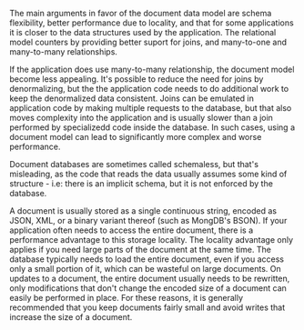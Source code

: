 The main arguments in favor of the document data model are schema flexibility, better performance due to locality, and that for some applications it is closer to the data structures used by the application. The relational model counters by providing better suport for joins, and many-to-one and many-to-many relationships.

If the application does use many-to-many relationship, the document model become less appealing. It's possible to reduce the need for joins by denormalizing, but the the application code needs to do additional work to keep the denormalized data consistent. Joins can be emulated in application code by making multiple requests to the database, but that also moves complexity into the application and is usually slower than a join performed by specializedd code inside the database. In such cases, using a document model can lead to significantly more complex and worse performance.

Document databases are sometimes called schemaless, but that's misleading, as the code that reads the data usually assumes some kind of structure - i.e: there is an implicit schema, but it is not enforced by the database.

A document is usually stored as a single continuous string, encoded as JSON, XML, or a binary variant thereof (such as MongDB's BSON). If your application often needs to access the entire document, there is a performance advantage to this storage locality. The locality advantage only applies if you need large parts of the document at the same time. The database typically needs to load the entire document, even if you access only a small portion of it, which can be wasteful on large documents. On updates to a document, the entire document usually needs to be rewritten, only modifications that don't change the encoded size of a document can easily be performed in place. For these reasons, it is generally recommended that you keep documents fairly small and avoid writes that increase the size of a document.